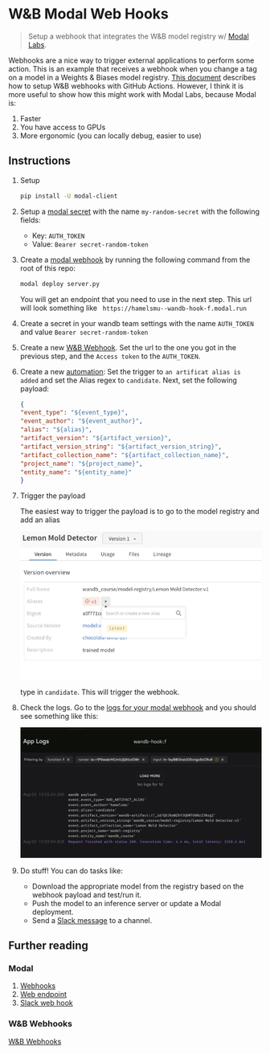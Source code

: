 
# W&B Modal Web Hooks
> Setup a webhook that integrates the W&B model registry w/ [Modal Labs](https://modal.com/).

Webhooks are a nice way to trigger external applications to perform some action.  This is an example that receives a webhook when you change a tag on a model in a Weights & Biases model registry.  [This document](https://wandb.ai/wandb/wandb-model-cicd/reports/Model-CI-CD-with-W-B--Vmlldzo0OTcwNDQw) describes how to setup W&B webhooks with GitHub Actions. However, I think it is more useful to show how this might work with Modal Labs, because Modal is:

1. Faster
2. You have access to GPUs
3. More ergonomic (you can locally debug, easier to use)

## Instructions

1. Setup

    ```bash
    pip install -U modal-client
    ```

1. Setup a [modal secret](https://modal.com/secrets) with the name `my-random-secret`  with the following fields:

    - Key: `AUTH_TOKEN`
    - Value: `Bearer secret-random-token`

1. Create a [modal webhook](https://modal.com/docs/guide/webhooks) by running the following command from the root of this repo: 

    ```bash
    modal deploy server.py
    ```

    You will get an endpoint that you need to use in the next step.  This url will look something like ` https://hamelsmu--wandb-hook-f.modal.run`

4. Create a secret in your wandb team settings with the name `AUTH_TOKEN` and value `Bearer secret-random-token`

5. Create a new [W&B Webhook](https://wandb.ai/wandb/wandb-model-cicd/reports/Model-CI-CD-with-W-B--Vmlldzo0OTcwNDQw). Set the url to the one you got in the previous step, and the `Access token` to the `AUTH_TOKEN`.  

6. Create a new [automation](https://wandb.ai/wandb/wandb-model-cicd/reports/Model-CI-CD-with-W-B--Vmlldzo0OTcwNDQw#1.-create-a-github-fine-grained-personal-access-token-(pat)): Set the trigger to `an artificat alias is added` and set the Alias regex to `candidate`.  Next, set the following payload:

    ```json
    {
    "event_type": "${event_type}",
    "event_author": "${event_author}",
    "alias": "${alias}",
    "artifact_version": "${artifact_version}",
    "artifact_version_string": "${artifact_version_string}",
    "artifact_collection_name": "${artifact_collection_name}",
    "project_name": "${project_name}",
    "entity_name": "${entity_name}"
    }
    ```

7. Trigger the payload

    The easiest way to trigger the payload is to go to the model registry and add an alias 

    ![](img/2023-08-03-14-12-32.png)

    type in `candidate`.  This will trigger the webhook.

8. Check the logs. Go to the [logs for your modal webhook](https://modal.com/logs) and you should see something like this:

    ![](img/2023-08-03-14-13-58.png)

9. Do stuff!  You can do tasks like:
    - Download the appropriate model from the registry based on the webhook payload and test/run it.
    - Push the model to an inference server or update a Modal deployment.
    - Send a [Slack message](https://modal.com/docs/guide/ex/stable_diffusion_slackbot#slack-webhook) to a channel.

## Further reading

### Modal

1. [Webhooks](https://modal.com/docs/guide/webhooks)
2. [Web endpoint](https://modal.com/docs/guide/webhook-urls)
3. [Slack web hook](https://modal.com/docs/guide/ex/stable_diffusion_slackbot#slack-webhook)


### W&B Webhooks

[W&B Webhooks](https://wandb.ai/wandb/wandb-model-cicd/reports/Model-CI-CD-with-W-B--Vmlldzo0OTcwNDQw)


